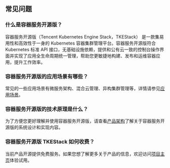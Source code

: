 ## 常见问题



### 什么是容器服务开源版？

容器服务开源版（Tencent Kubernetes Engine Stack，TKEStack） 是一款集易用性和高效性于一身的 Kubernetes 容器集群管理平台。容器服务开源版符合 Kubernetes 标准 API 接口，无基础设施依赖，提供和公有云一致的控制台操作界面并实现了应用全生命周期统一管理，帮助您更敏捷地构建、发布和运维容器应用，提升工作效率。

### 容器服务开源版的应用场景有哪些？

常见的一些应用场景有微服务架构、混合云管理、异构集群管理等，详情请参见[应用场景](https://github.com/tkestack)。

### 容器服务开源版的技术原理是什么？

为了方便您更好理解并使用容器服务开源版，请查看[产品架构](https://github.com/tkestack)了解关于容器服务开源版的系统设计和实现内容。

### 容器服务开源版 TKEStack 如何收费？

当前产品开源提供免费服务。如果您想了解更多关于产品的信息，欢迎访问[项目主页](https://github.com/tkestack)体验试用。

